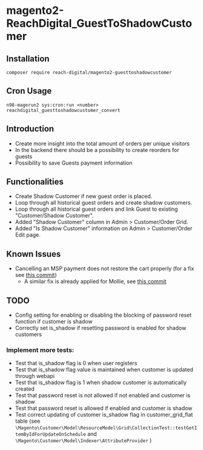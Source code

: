 # magento2-ReachDigital_GuestToShadowCustomer

## Installation
`composer require reach-digital/magento2-guesttoshadowcustomer`

## Cron Usage
`n98-magerun2 sys:cron:run <number> reachdigital_guesttoshadowcustomer_convert`

## Introduction
- Create more insight into the total amount of orders per unique visitors
- In the backend there should be a possibility to create reorders for guests
- Possibility to save Guests payment information

## Functionalities
- Create Shadow Customer if new guest order is placed.
- Loop through all historical guest orders and create shadow customers.
- Loop through all historical guest orders and link Guest to existing "Customer/Shadow Customer".
- Added "Shadow Customer" column in Admin > Customer/Order Grid.
- Added "Is Shadow Customer" information on Admin > Customer/Order Edit page.

## Known Issues
- Cancelling an MSP payment does not restore the cart properly (for a fix see [this commit](https://github.com/ho-nl/magento2-ReachDigital_GuestToShadowCustomer/compare/master...msp-restore-fix))
  - A similar fix is already applied for Mollie, see [this commit](https://github.com/ho-nl/magento2-ReachDigital_GuestToShadowCustomer/commit/99e987bea62e81c2bbc391e8a72b9fe89fe240f1)

## TODO

- Config setting for enabling or disabling the blocking of password reset function if customer is shadow
- Correctly set is_shadow if resetting password is enabled for shadow customers

### Implement more tests:

- Test that is_shadow flag is 0 when user registers
- Test that is_shadow flag value is maintained when customer is updated through webapi
- Test that is_shadow flag is 1 when shadow customer is automatically created
- Test that password reset is not allowed if not enabled and customer is shadow
- Test that password reset is allowed if enabled and customer is shadow
- Test correct updating of customer is_shadow flag in customer_grid_flat table (see
  `\Magento\Customer\Model\ResourceModel\Grid\CollectionTest::testGetItemByIdForUpdateOnSchedule` and
  `\Magento\Customer\Model\Indexer\AttributeProvider`
  )
